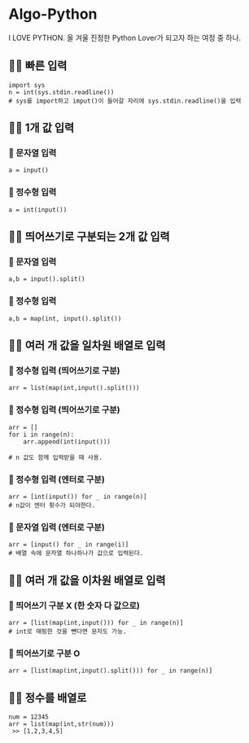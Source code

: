 # Algo-Python
I LOVE PYTHON.
올 겨울 진정한 Python Lover가 되고자 하는 여정 중 하나. 

## 🙆‍♂️ 빠른 입력
```
import sys
n = int(sys.stdin.readline())
# sys를 import하고 imput()이 들어갈 자리에 sys.stdin.readline()을 입력
```

## 🙆‍♂️ 1개 값 입력
### 🚀 문자열 입력
`a = input()`
### 🚀 정수형 입력
`a = int(input())`

## 🙆‍♂️ 띄어쓰기로 구분되는 2개 값 입력
### 🚀 문자열 입력
`a,b = input().split()`
### 🚀 정수형 입력
`a,b = map(int, input().split())`

## 🙆‍♂️ 여러 개 값을 일차원 배열로 입력
### 🚀 정수형 입력 (띄어쓰기로 구분)
`arr = list(map(int,input().split()))`
### 🚀 정수형 입력 (띄어쓰기로 구분)
```
arr = []
for i in range(n):
	arr.append(int(input()))

# n 값도 함께 입력받을 때 사용.
```
### 🚀 정수형 입력 (엔터로 구분)
```
arr = [int(input()) for _ in range(n)]
# n값이 엔터 횟수가 되야한다.
```
### 🚀 문자열 입력 (엔터로 구분)
```
arr = [input() for _ in range(i)]
# 배열 속에 문자열 하나하나가 값으로 입력된다.
```

## 🙆‍♂️ 여러 개 값을 이차원 배열로 입력
### 🚀 띄어쓰기 구분 X (한 숫자 다 값으로)
```
arr = [list(map(int,input())) for _ in range(n)]
# int로 매핑한 것을 뺀다면 문자도 가능.
```
### 🚀 띄어쓰기로 구분 O
```
arr = [list(map(int,input().split())) for _ in range(n)]
```

## 🙆‍♂️ 정수를 배열로
```
num = 12345
arr = list(map(int,str(num)))
 >> [1,2,3,4,5]
```
 
